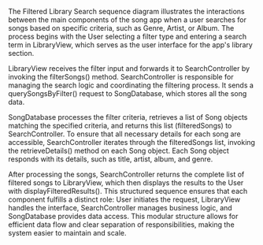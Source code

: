 The Filtered Library Search sequence diagram illustrates the interactions between the
main components of the song app when a user searches for songs based on specific
criteria, such as Genre, Artist, or Album. The process begins with the User selecting a filter
type and entering a search term in LibraryView, which serves as the user interface for the
app's library section.

LibraryView receives the filter input and forwards it to SearchController by invoking the
filterSongs() method. SearchController is responsible for managing the search logic and
coordinating the filtering process. It sends a querySongsByFilter() request to
SongDatabase, which stores all the song data.

SongDatabase processes the filter criteria, retrieves a list of Song objects matching the
specified criteria, and returns this list (filteredSongs) to SearchController. To ensure that
all necessary details for each song are accessible, SearchController iterates through the
filteredSongs list, invoking the retrieveDetails() method on each Song object. Each Song
object responds with its details, such as title, artist, album, and genre.

After processing the songs, SearchController returns the complete list of filtered songs to
LibraryView, which then displays the results to the User with displayFilteredResults(). This
structured sequence ensures that each component fulfills a distinct role: User initiates the
request, LibraryView handles the interface, SearchController manages business logic,
and SongDatabase provides data access. This modular structure allows for efficient data
flow and clear separation of responsibilities, making the system easier to maintain and
scale.